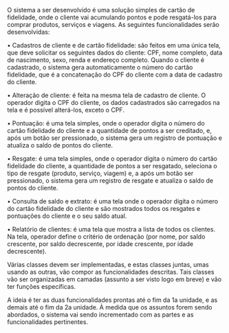 O sistema a ser desenvolvido é uma solução simples de cartão de fidelidade, onde o cliente vai
acumulando pontos e pode resgatá-los para comprar produtos, serviços e viagens. As seguintes
funcionalidades serão desenvolvidas:

• Cadastros de cliente e de cartão fidelidade: são feitos em uma única tela, que deve
solicitar os seguintes dados do cliente: CPF, nome completo, data de nascimento, sexo,
renda e endereço completo. Quando o cliente é cadastrado, o sistema gera
automaticamente o número do cartão fidelidade, que é a concatenação do CPF do
cliente com a data de cadastro do cliente.

• Alteração de cliente: é feita na mesma tela de cadastro de cliente. O operador digita o
CPF do cliente, os dados cadastrados são carregados na tela e é possível alterá-los,
exceto o CPF.

• Pontuação: é uma tela simples, onde o operador digita o número do cartão fidelidade
do cliente e a quantidade de pontos a ser creditado, e, após um botão ser pressionado,
o sistema gera um registro de pontuação e atualiza o saldo de pontos do cliente.

• Resgate: é uma tela simples, onde o operador digita o número do cartão fidelidade do
cliente, a quantidade de pontos a ser resgatado, seleciona o tipo de resgate (produto,
serviço, viagem) e, a após um botão ser pressionado, o sistema gera um registro de
resgate e atualiza o saldo de pontos do cliente.

• Consulta de saldo e extrato: é uma tela onde o operador digita o número do cartão
fidelidade do cliente e são mostrados todos os resgates e pontuações do cliente e o
seu saldo atual.

• Relatório de clientes: é uma tela que mostra a lista de todos os clientes. Na tela,
operador define o critério de ordenação (por nome, por saldo crescente, por saldo
decrescente, por idade crescente, por idade decrescente).

  Várias classes devem ser implementadas, e estas classes juntas, umas usando as outras, vão
compor as funcionalidades descritas. Tais classes vão ser organizadas em camadas (assunto a
ser visto logo em breve) e vão ter funções específicas.

  A ideia é ter as duas funcionalidades prontas até o fim da 1a unidade, e as demais até o fim da
2a unidade. À medida que os assuntos forem sendo abordados, o sistema vai sendo
incrementado com as partes e as funcionalidades pertinentes.
